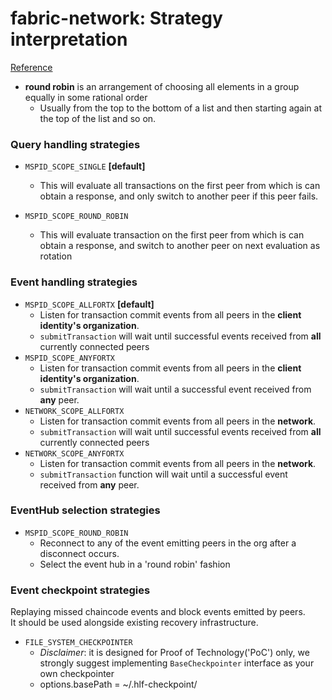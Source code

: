 # fabric-network: Strategy interpretation
[Reference](https://hyperledger.github.io/fabric-sdk-node/release-1.4/tutorial-transaction-commit-events.html)

- **round robin** is an arrangement of choosing all elements in a group equally in some rational order
    - Usually from the top to the bottom of a list and then starting again at the top of the list and so on.

### Query handling strategies

- `MSPID_SCOPE_SINGLE` **[default]**
    - This will evaluate all transactions on the first peer from which is can obtain a response, and only switch to another peer if this
peer fails.

- `MSPID_SCOPE_ROUND_ROBIN`
    - This will evaluate transaction on the first peer from which is can obtain a response, and switch to another peer on next evaluation as rotation

### Event handling strategies

- `MSPID_SCOPE_ALLFORTX` **[default]** 
    - Listen for transaction commit events from all peers in the **client identity's organization**.
    - `submitTransaction` will wait until successful events received from **all** currently connected peers
- `MSPID_SCOPE_ANYFORTX` 
    - Listen for transaction commit events from all peers in the **client identity's organization**.
    - `submitTransaction` will wait until a successful event received from **any** peer.
- `NETWORK_SCOPE_ALLFORTX` 
    - Listen for transaction commit events from all peers in the **network**.
    - `submitTransaction` will wait until successful events received from **all** currently connected peers
- `NETWORK_SCOPE_ANYFORTX` 
    - Listen for transaction commit events from all peers in the **network**.
    - `submitTransaction` function will wait until a successful event received from **any** peer.

### EventHub selection strategies 

- `MSPID_SCOPE_ROUND_ROBIN` 
    - Reconnect to any of the event emitting peers in the org after a disconnect occurs. 
    - Select the event hub in a 'round robin' fashion
    
### Event checkpoint strategies
    
Replaying missed chaincode events and block events emitted by peers.    
It should be used alongside existing recovery infrastructure.

- `FILE_SYSTEM_CHECKPOINTER`
    - *Disclaimer*: it is designed for Proof of Technology('PoC') only, we strongly suggest implementing `BaseCheckpointer` interface as your own checkpointer 
    - options.basePath = ~/.hlf-checkpoint/